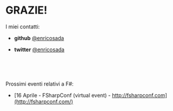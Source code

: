 # GRAZIE!

I miei contatti:

- **github** [@enricosada](https://github.com/enricosada)

- **twitter** [@enricosada](http://twitter.com/enricosada)



&nbsp;

&nbsp;


Prossimi eventi relativi a F#:

- [16 Aprile - FSharpConf (virtual event) - http://fsharpconf.com](http://fsharpconf.com/)
